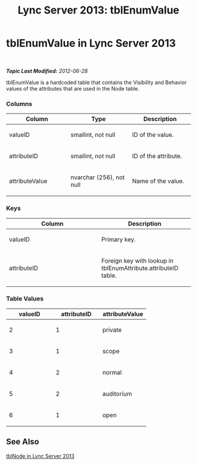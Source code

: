 ﻿---
title: 'Lync Server 2013: tblEnumValue'
TOCTitle: tblEnumValue
ms:assetid: a33df20c-d19d-4f5c-b012-29dab8fb9200
ms:mtpsurl: https://technet.microsoft.com/en-us/library/Gg615025(v=OCS.15)
ms:contentKeyID: 48185040
ms.date: 07/23/2014
mtps_version: v=OCS.15
---

<div data-xmlns="http://www.w3.org/1999/xhtml">

<div class="topic" data-xmlns="http://www.w3.org/1999/xhtml" data-msxsl="urn:schemas-microsoft-com:xslt" data-cs="http://msdn.microsoft.com/en-us/">

<div data-asp="http://msdn2.microsoft.com/asp">

# tblEnumValue in Lync Server 2013

</div>

<div id="mainSection">

<div id="mainBody">

<span> </span>

_**Topic Last Modified:** 2012-06-28_

tblEnumValue is a hardcoded table that contains the Visibility and Behavior values of the attributes that are used in the Node table.

### Columns

<table>
<colgroup>
<col style="width: 33%" />
<col style="width: 33%" />
<col style="width: 33%" />
</colgroup>
<thead>
<tr class="header">
<th>Column</th>
<th>Type</th>
<th>Description</th>
</tr>
</thead>
<tbody>
<tr class="odd">
<td><p>valueID</p></td>
<td><p>smallint, not null</p></td>
<td><p>ID of the value.</p></td>
</tr>
<tr class="even">
<td><p>attributeID</p></td>
<td><p>smallint, not null</p></td>
<td><p>ID of the attribute.</p></td>
</tr>
<tr class="odd">
<td><p>attributeValue</p></td>
<td><p>nvarchar (256), not null</p></td>
<td><p>Name of the value.</p></td>
</tr>
</tbody>
</table>


### Keys

<table>
<colgroup>
<col style="width: 50%" />
<col style="width: 50%" />
</colgroup>
<thead>
<tr class="header">
<th>Column</th>
<th>Description</th>
</tr>
</thead>
<tbody>
<tr class="odd">
<td><p>valueID</p></td>
<td><p>Primary key.</p></td>
</tr>
<tr class="even">
<td><p>attributeID</p></td>
<td><p>Foreign key with lookup in tblEnumAttribute.attributeID table.</p></td>
</tr>
</tbody>
</table>


### Table Values

<table>
<colgroup>
<col style="width: 33%" />
<col style="width: 33%" />
<col style="width: 33%" />
</colgroup>
<thead>
<tr class="header">
<th>valueID</th>
<th>attributeID</th>
<th>attributeValue</th>
</tr>
</thead>
<tbody>
<tr class="odd">
<td><p>2</p></td>
<td><p>1</p></td>
<td><p>private</p></td>
</tr>
<tr class="even">
<td><p>3</p></td>
<td><p>1</p></td>
<td><p>scope</p></td>
</tr>
<tr class="odd">
<td><p>4</p></td>
<td><p>2</p></td>
<td><p>normal</p></td>
</tr>
<tr class="even">
<td><p>5</p></td>
<td><p>2</p></td>
<td><p>auditorium</p></td>
</tr>
<tr class="odd">
<td><p>6</p></td>
<td><p>1</p></td>
<td><p>open</p></td>
</tr>
</tbody>
</table>


<div>

## See Also


[tblNode in Lync Server 2013](lync-server-2013-tblnode.md)  
  

</div>

</div>

<span> </span>

</div>

</div>

</div>

